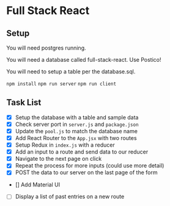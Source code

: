 # Full Stack React

## Setup

You will need postgres running.

You will need a database called full-stack-react.
Use Postico!

You will need to setup a table per the database.sql.

`npm install`
`npm run server`
`npm run client`

## Task List

- [x] Setup the database with a table and sample data
- [x] Check server port in `server.js` and `package.json`
- [x] Update the `pool.js` to match the database name
- [x] Add React Router to the `App.jsx` with two routes
- [x] Setup Redux in `index.js` with a reducer
- [x] Add an input to a route and send data to our reducer
- [x] Navigate to the next page on click
- [x] Repeat the process for more inputs (could use more detail)
- [x] POST the data to our server on the last page of the form
- [] Add Material UI
- [ ] Display a list of past entries on a new route




